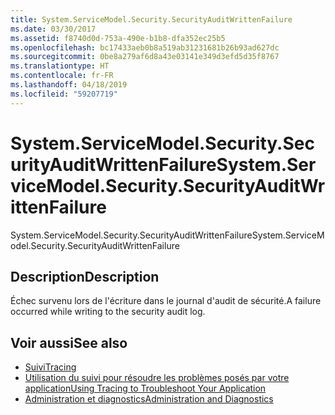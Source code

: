 ```yaml
---
title: System.ServiceModel.Security.SecurityAuditWrittenFailure
ms.date: 03/30/2017
ms.assetid: f8740d0d-753a-490e-b1b8-dfa352ec25b5
ms.openlocfilehash: bc17433aeb0b8a519ab31231681b26b93ad627dc
ms.sourcegitcommit: 0be8a279af6d8a43e03141e349d3efd5d35f8767
ms.translationtype: HT
ms.contentlocale: fr-FR
ms.lasthandoff: 04/18/2019
ms.locfileid: "59207719"
---
```

# <a name="systemservicemodelsecuritysecurityauditwrittenfailure"></a><span data-ttu-id="6dd9e-102">System.ServiceModel.Security.SecurityAuditWrittenFailure</span><span class="sxs-lookup"><span data-stu-id="6dd9e-102">System.ServiceModel.Security.SecurityAuditWrittenFailure</span></span>
<span data-ttu-id="6dd9e-103">System.ServiceModel.Security.SecurityAuditWrittenFailure</span><span class="sxs-lookup"><span data-stu-id="6dd9e-103">System.ServiceModel.Security.SecurityAuditWrittenFailure</span></span>  
  
## <a name="description"></a><span data-ttu-id="6dd9e-104">Description</span><span class="sxs-lookup"><span data-stu-id="6dd9e-104">Description</span></span>  
 <span data-ttu-id="6dd9e-105">Échec survenu lors de l'écriture dans le journal d'audit de sécurité.</span><span class="sxs-lookup"><span data-stu-id="6dd9e-105">A failure occurred while writing to the security audit log.</span></span>  
  
## <a name="see-also"></a><span data-ttu-id="6dd9e-106">Voir aussi</span><span class="sxs-lookup"><span data-stu-id="6dd9e-106">See also</span></span>

- [<span data-ttu-id="6dd9e-107">Suivi</span><span class="sxs-lookup"><span data-stu-id="6dd9e-107">Tracing</span></span>](../../../../../docs/framework/wcf/diagnostics/tracing/index.md)
- [<span data-ttu-id="6dd9e-108">Utilisation du suivi pour résoudre les problèmes posés par votre application</span><span class="sxs-lookup"><span data-stu-id="6dd9e-108">Using Tracing to Troubleshoot Your Application</span></span>](../../../../../docs/framework/wcf/diagnostics/tracing/using-tracing-to-troubleshoot-your-application.md)
- [<span data-ttu-id="6dd9e-109">Administration et diagnostics</span><span class="sxs-lookup"><span data-stu-id="6dd9e-109">Administration and Diagnostics</span></span>](../../../../../docs/framework/wcf/diagnostics/index.md)
